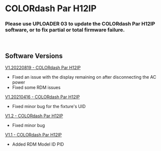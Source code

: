 # COLORdash Par H12IP

### Please use UPLOADER 03 to update the COLORdash Par H12IP software, or to fix partial or total firmware failure.

&nbsp;

## Software Versions

[V1.20220819 - COLORdash Par H12IP](https://github.com/Chauvet-Pro/COLORDASHPARH12IP/blob/d7e413abc45e93a57752fcbdb5c18dc990e991a8/firmware/V1.20220819.zip)
- Fixed an issue with the display remaining on after disconnecting the AC power
- Fixed some RDM issues

[V1.20210416 - COLORdash Par H12IP](https://github.com/Chauvet-Pro/COLORDASHPARH12IP/blob/d7e413abc45e93a57752fcbdb5c18dc990e991a8/firmware/V1.20210416.zip)
- Fixed minor bug for the fixture's UID

[V1.2 - COLORdash Par H12IP](https://github.com/Chauvet-Pro/COLORDASHPARH12IP/blob/d7e413abc45e93a57752fcbdb5c18dc990e991a8/firmware/V1.2.zip)
- Fixed minor bug

[V1.1 - COLORdash Par H12IP](https://github.com/Chauvet-Pro/COLORDASHPARH12IP/blob/d7e413abc45e93a57752fcbdb5c18dc990e991a8/firmware/V1.1.zip)
- Added RDM Model ID PID
